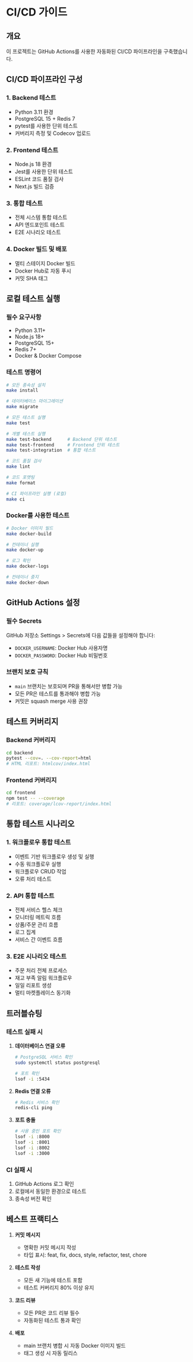 # CI/CD 가이드

## 개요

이 프로젝트는 GitHub Actions를 사용한 자동화된 CI/CD 파이프라인을 구축했습니다.

## CI/CD 파이프라인 구성

### 1. Backend 테스트
- Python 3.11 환경
- PostgreSQL 15 + Redis 7
- pytest를 사용한 단위 테스트
- 커버리지 측정 및 Codecov 업로드

### 2. Frontend 테스트
- Node.js 18 환경
- Jest를 사용한 단위 테스트
- ESLint 코드 품질 검사
- Next.js 빌드 검증

### 3. 통합 테스트
- 전체 시스템 통합 테스트
- API 엔드포인트 테스트
- E2E 시나리오 테스트

### 4. Docker 빌드 및 배포
- 멀티 스테이지 Docker 빌드
- Docker Hub로 자동 푸시
- 커밋 SHA 태그

## 로컬 테스트 실행

### 필수 요구사항
- Python 3.11+
- Node.js 18+
- PostgreSQL 15+
- Redis 7+
- Docker & Docker Compose

### 테스트 명령어

```bash
# 모든 종속성 설치
make install

# 데이터베이스 마이그레이션
make migrate

# 모든 테스트 실행
make test

# 개별 테스트 실행
make test-backend      # Backend 단위 테스트
make test-frontend     # Frontend 단위 테스트
make test-integration  # 통합 테스트

# 코드 품질 검사
make lint

# 코드 포맷팅
make format

# CI 파이프라인 실행 (로컬)
make ci
```

### Docker를 사용한 테스트

```bash
# Docker 이미지 빌드
make docker-build

# 컨테이너 실행
make docker-up

# 로그 확인
make docker-logs

# 컨테이너 중지
make docker-down
```

## GitHub Actions 설정

### 필수 Secrets

GitHub 저장소 Settings > Secrets에 다음 값들을 설정해야 합니다:

- `DOCKER_USERNAME`: Docker Hub 사용자명
- `DOCKER_PASSWORD`: Docker Hub 비밀번호

### 브랜치 보호 규칙

- `main` 브랜치는 보호되며 PR을 통해서만 병합 가능
- 모든 PR은 테스트를 통과해야 병합 가능
- 커밋은 squash merge 사용 권장

## 테스트 커버리지

### Backend 커버리지
```bash
cd backend
pytest --cov=. --cov-report=html
# HTML 리포트: htmlcov/index.html
```

### Frontend 커버리지
```bash
cd frontend
npm test -- --coverage
# 리포트: coverage/lcov-report/index.html
```

## 통합 테스트 시나리오

### 1. 워크플로우 통합 테스트
- 이벤트 기반 워크플로우 생성 및 실행
- 수동 워크플로우 실행
- 워크플로우 CRUD 작업
- 오류 처리 테스트

### 2. API 통합 테스트
- 전체 서비스 헬스 체크
- 모니터링 메트릭 흐름
- 상품/주문 관리 흐름
- 로그 집계
- 서비스 간 이벤트 흐름

### 3. E2E 시나리오 테스트
- 주문 처리 전체 프로세스
- 재고 부족 알림 워크플로우
- 일일 리포트 생성
- 멀티 마켓플레이스 동기화

## 트러블슈팅

### 테스트 실패 시

1. **데이터베이스 연결 오류**
   ```bash
   # PostgreSQL 서비스 확인
   sudo systemctl status postgresql
   
   # 포트 확인
   lsof -i :5434
   ```

2. **Redis 연결 오류**
   ```bash
   # Redis 서비스 확인
   redis-cli ping
   ```

3. **포트 충돌**
   ```bash
   # 사용 중인 포트 확인
   lsof -i :8000
   lsof -i :8001
   lsof -i :8002
   lsof -i :3000
   ```

### CI 실패 시

1. GitHub Actions 로그 확인
2. 로컬에서 동일한 환경으로 테스트
3. 종속성 버전 확인

## 베스트 프랙티스

1. **커밋 메시지**
   - 명확한 커밋 메시지 작성
   - 타입 표시: feat, fix, docs, style, refactor, test, chore

2. **테스트 작성**
   - 모든 새 기능에 테스트 포함
   - 테스트 커버리지 80% 이상 유지

3. **코드 리뷰**
   - 모든 PR은 코드 리뷰 필수
   - 자동화된 테스트 통과 확인

4. **배포**
   - main 브랜치 병합 시 자동 Docker 이미지 빌드
   - 태그 생성 시 자동 릴리스
